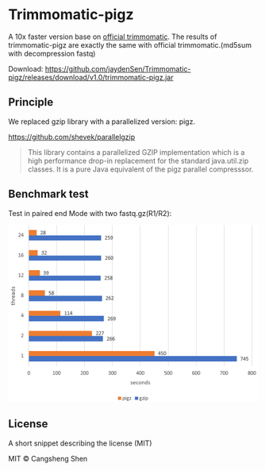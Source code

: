 # Trimmomatic-pigz

A 10x faster version base on [official trimmomatic](http://www.usadellab.org/cms/?page=trimmomatic). The results of trimmomatic-pigz are exactly the same with official trimmomatic.(md5sum with decompression fastq)

Download: https://github.com/jaydenSen/Trimmomatic-pigz/releases/download/v1.0/trimmomatic-pigz.jar

## Principle

We replaced gzip library with a parallelized version: pigz.

https://github.com/shevek/parallelgzip

> This library contains a parallelized GZIP implementation which is a high performance drop-in replacement for the standard java.util.zip classes. It is a pure Java equivalent of the pigz parallel compresssor.

## Benchmark test

Test in paired end Mode with two fastq.gz(R1/R2):

![image](https://github.com/jaydenSen/Trimmomatic-pigz/raw/master/benchmark-test.png)

## License

A short snippet describing the license (MIT)

MIT © Cangsheng Shen
